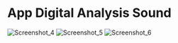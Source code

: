# App Digital Analysis Sound
![Screenshot_4](https://user-images.githubusercontent.com/98169413/156885208-d76ceaf1-9e7a-4cbd-8155-711361eddc25.png)
![Screenshot_5](https://user-images.githubusercontent.com/98169413/156885219-47e95218-124d-4882-9b1a-7c79775593f7.png)
![Screenshot_6](https://user-images.githubusercontent.com/98169413/156885227-2abe25db-d647-44d1-9c83-011ced35afeb.png)
